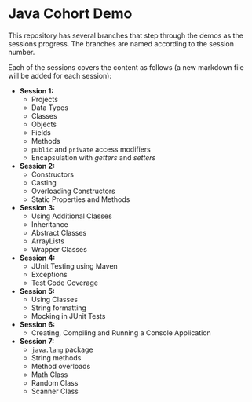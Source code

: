# Java Cohort Demo

This repository has several branches that step through the demos as the sessions progress. The branches are named according to the session number.

Each of the sessions covers the content as follows (a new markdown file will be added for each session):

- **Session 1:**
  - Projects
  - Data Types
  - Classes
  - Objects
  - Fields
  - Methods
  - `public` and `private` access modifiers
  - Encapsulation with *getters* and *setters*
- **Session 2:**
  - Constructors
  - Casting
  - Overloading Constructors
  - Static Properties and Methods
- **Session 3:**
  - Using Additional Classes
  - Inheritance
  - Abstract Classes
  - ArrayLists
  - Wrapper Classes
- **Session 4:**
  - JUnit Testing using Maven
  - Exceptions
  - Test Code Coverage
- **Session 5:**
  - Using Classes
  - String formatting
  - Mocking in JUnit Tests
- **Session 6:**
  - Creating, Compiling and Running a Console Application
- **Session 7:**
  - `java.lang` package
  - String methods
  - Method overloads
  - Math Class
  - Random Class
  - Scanner Class